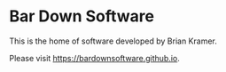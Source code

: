 # Bar Down Software

This is the home of software developed by Brian Kramer.

Please visit https://bardownsoftware.github.io.
